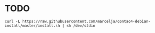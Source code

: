 # TODO

`curl -L https://raw.githubusercontent.com/marcelja/contao4-debian-install/master/install.sh | sh /dev/stdin`
